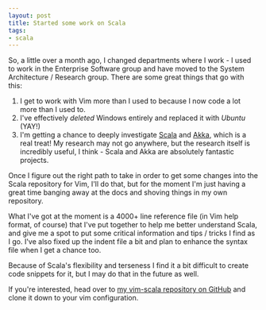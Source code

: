 ```yaml
---
layout: post
title: Started some work on Scala
tags:
- scala
---
```

So, a little over a month ago, I changed departments where I work - I used to work in the Enterprise Software group and have moved to the System Architecture / Research group. There are some great things that go with this:

1. I get to work with Vim more than I used to because I now code a lot more than I used to.
2. I've effectively *deleted* Windows entirely and replaced it with *Ubuntu* (YAY!)
3. I'm getting a chance to deeply investigate [Scala](http://scala-lang.org) and [Akka](http://akka.io), which is a real treat! My research may not go anywhere, but the research itself is incredibly useful, I think - Scala and Akka are absolutely fantastic projects.

Once I figure out the right path to take in order to get some changes into the Scala repository for Vim, I'll do that, but for the moment I'm just having a great time banging away at the docs and shoving things in my own repository.

What I've got at the moment is a 4000+ line reference file (in Vim help format, of course) that I've put together to help me better understand Scala, and give me a spot to put some critical information and tips / tricks I find as I go. I've also fixed up the indent file a bit and plan to enhance the syntax file when I get a chance too.

Because of Scala's flexibility and terseness I find it a bit difficult to create code snippets for it, but I may do that in the future as well.

If you're interested, head over to [my vim-scala repository on GitHub](http://github.com/ewiplayer/vim-scala) and clone it down to your vim configuration.

